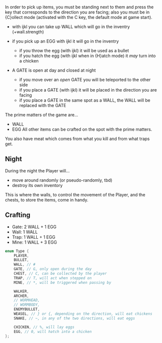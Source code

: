 In order to pick up items, you must be standing next to them and press the key that corresponds to the direction you are facing; also you must be in {C}ollect mode (activated with the C key, the default mode at game start).

- with ijkl you can take up WALL which will go in the inventry (+wall.strength)

- if you pick up an EGG with ijkl it will go in the inventry
  - if you throw the egg (with ijkl) it will be used as a bullet
  - if you hatch the egg (with ijkl when in {H}atch mode) it *may* turn into a chicken

- A GATE is open at day and closed at night
  - if you move over an *open* GATE you will be teleported to the other side
  - if you place a GATE (with ijkl) it will be placed in the direction you are facing
  - if you place a GATE in the same spot as a WALL, the WALL will be replaced with the GATE

The prime matters of the game are...
- WALL
- EGG
All other items can be crafted on the spot with the prime matters.

You also have meat which comes from what you kill and from what traps get.

## Night

During the night the Player will...
- move around randomly (or pseudo-randomly, tbd)
- destroy its own inventory

This is where the walls, to control the movement of the Player, and the chests, to store the items, come in handy.

## Crafting

- Gate: 2 WALL + 1 EGG
- Wall: 1 WALL
- Trap: 1 WALL + 1 EGG
- Mine: 1 WALL + 3 EGG

```c++
enum Type {
    PLAYER,
    BULLET,
    WALL, // #
    GATE, // G, only open during the day
    CHEST, // C, can be collected by the player
    TRAP, // T, will act when stepped on
    MINE, // *, will be triggered when passing by

    WALKER,
    ARCHER,
    // WORMHEAD,
    // WORMBODY,
    ENEMYBULLET,
    WEASEL, // } or {, depending on the direction, will eat chickens
    SNAKE, // ~, in any of the two directions, will eat eggs

    CHICKEN, // %, will lay eggs
    EGG, // 0, will hatch into a chicken
};
```
